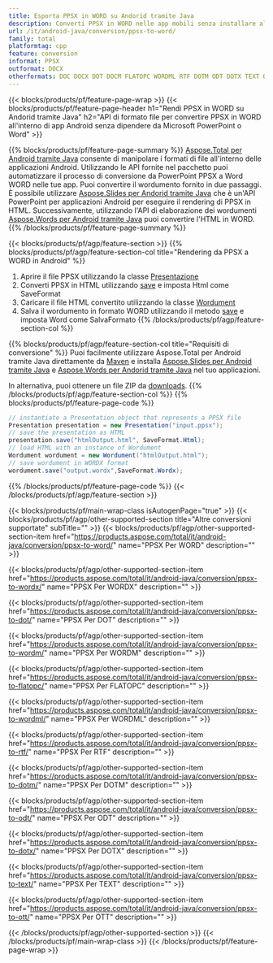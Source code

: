 ```yaml
---
title: Esporta PPSX in WORD su Andorid tramite Java
description: Converti PPSX in WORD nelle app mobili senza installare alcun software
url: /it/android-java/conversion/ppsx-to-word/
family: total
platformtag: cpp
feature: conversion
informat: PPSX
outformat: DOCX
otherformats: DOC DOCX DOT DOCM FLATOPC WORDML RTF DOTM ODT DOTX TEXT OTT
---
```

{{< blocks/products/pf/feature-page-wrap >}}
{{< blocks/products/pf/feature-page-header h1="Rendi PPSX in WORD su Andorid tramite Java" h2="API di formato file per convertire PPSX in WORD all'interno di app Android senza dipendere da Microsoft PowerPoint o Word" >}}

{{% blocks/products/pf/feature-page-summary %}}
[Aspose.Total per Android tramite Java](https://products.aspose.com/total/android-java/) consente di manipolare i formati di file all'interno delle applicazioni Android. Utilizzando le API fornite nel pacchetto puoi automatizzare il processo di conversione da PowerPoint PPSX a Word WORD nelle tue app.
Puoi convertire il wordumento fornito in due passaggi. È possibile utilizzare [Aspose.Slides per Andorid tramite Java](https://products.aspose.com/slides/android-java/) che è un'API PowerPoint per applicazioni Android per eseguire il rendering di PPSX in HTML. Successivamente, utilizzando l'API di elaborazione dei wordumenti [Aspose.Words per Android tramite Java](https://products.aspose.com/words/android-java/) puoi convertire l'HTML in WORD. 
{{% /blocks/products/pf/feature-page-summary  %}}

{{< blocks/products/pf/agp/feature-section >}}
{{% blocks/products/pf/agp/feature-section-col title="Rendering da PPSX a WORD in Android" %}}
1. Aprire il file PPSX utilizzando la classe [Presentazione](https://reference.aspose.com/slides/java/com.aspose.slides/Presentation)
2. Converti PPSX in HTML utilizzando [save](https://reference.aspose.com/slides/java/com.aspose.slides/Presentation#save-java.lang.String-int-com.aspose.slides.ISaveOptions-) e imposta Html come SaveFormat
3. Caricare il file HTML convertito utilizzando la classe [Wordument](https://reference.aspose.com/words/java/com.aspose.words/Wordument)
4. Salva il wordumento in formato WORD utilizzando il metodo [save](https://reference.aspose.com/words/java/com.aspose.words/Wordument#save(java.lang.String,int)) e imposta Word come SalvaFormato
{{% /blocks/products/pf/agp/feature-section-col %}}

{{% blocks/products/pf/agp/feature-section-col title="Requisiti di conversione" %}}
Puoi facilmente utilizzare Aspose.Total per Android tramite Java direttamente da [Maven](https://repository.aspose.com/webapp/#/artifacts/browse/tree/General/repo/com/aspose/aspose-total) e installa [Aspose.Slides per Android tramite Java](https://words.aspose.com/slides/androidjava/install-aspose-slides-for-android-via-java/) e [Aspose.Words per Andorid tramite Java](https://words.aspose.com/words/java/install-aspose-words-for-android-via-java/#install-asposewords-for-android-via-java-from-maven-repository) nel tuo applicazioni.

In alternativa, puoi ottenere un file ZIP da [downloads](https://downloads.aspose.com/total/androidjava).
{{% /blocks/products/pf/agp/feature-section-col %}}
{{% blocks/products/pf/feature-page-code %}}
```cs
// instantiate a Presentation object that represents a PPSX file
Presentation presentation = new Presentation("input.ppsx");
// save the presentation as HTML
presentation.save("htmlOutput.html", SaveFormat.Html);
// load HTML with an instance of Wordument
Wordument wordument = new Wordument("htmlOutput.html");
// save wordument in WORDX format
wordument.save("output.wordx",SaveFormat.Wordx);   
```

{{% /blocks/products/pf/feature-page-code %}}
{{< /blocks/products/pf/agp/feature-section >}}

{{< blocks/products/pf/main-wrap-class isAutogenPage="true" >}}
{{< blocks/products/pf/agp/other-supported-section title="Altre conversioni supportate" subTitle="" >}}
{{< blocks/products/pf/agp/other-supported-section-item href="https://products.aspose.com/total/it/android-java/conversion/ppsx-to-word/" name="PPSX Per WORD" description="" >}}

{{< blocks/products/pf/agp/other-supported-section-item href="https://products.aspose.com/total/it/android-java/conversion/ppsx-to-wordx/" name="PPSX Per WORDX" description="" >}}

{{< blocks/products/pf/agp/other-supported-section-item href="https://products.aspose.com/total/it/android-java/conversion/ppsx-to-dot/" name="PPSX Per DOT" description="" >}}

{{< blocks/products/pf/agp/other-supported-section-item href="https://products.aspose.com/total/it/android-java/conversion/ppsx-to-wordm/" name="PPSX Per WORDM" description="" >}}

{{< blocks/products/pf/agp/other-supported-section-item href="https://products.aspose.com/total/it/android-java/conversion/ppsx-to-flatopc/" name="PPSX Per FLATOPC" description="" >}}

{{< blocks/products/pf/agp/other-supported-section-item href="https://products.aspose.com/total/it/android-java/conversion/ppsx-to-wordml/" name="PPSX Per WORDML" description="" >}}

{{< blocks/products/pf/agp/other-supported-section-item href="https://products.aspose.com/total/it/android-java/conversion/ppsx-to-rtf/" name="PPSX Per RTF" description="" >}}

{{< blocks/products/pf/agp/other-supported-section-item href="https://products.aspose.com/total/it/android-java/conversion/ppsx-to-dotm/" name="PPSX Per DOTM" description="" >}}

{{< blocks/products/pf/agp/other-supported-section-item href="https://products.aspose.com/total/it/android-java/conversion/ppsx-to-odt/" name="PPSX Per ODT" description="" >}}

{{< blocks/products/pf/agp/other-supported-section-item href="https://products.aspose.com/total/it/android-java/conversion/ppsx-to-dotx/" name="PPSX Per DOTX" description="" >}}

{{< blocks/products/pf/agp/other-supported-section-item href="https://products.aspose.com/total/it/android-java/conversion/ppsx-to-text/" name="PPSX Per TEXT" description="" >}}

{{< blocks/products/pf/agp/other-supported-section-item href="https://products.aspose.com/total/it/android-java/conversion/ppsx-to-ott/" name="PPSX Per OTT" description="" >}}


{{< /blocks/products/pf/agp/other-supported-section >}}
{{< /blocks/products/pf/main-wrap-class >}}
{{< /blocks/products/pf/feature-page-wrap >}}
